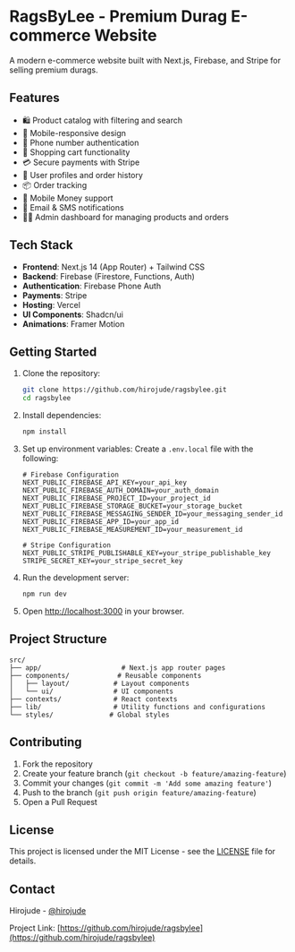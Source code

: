 # RagsByLee - Premium Durag E-commerce Website

A modern e-commerce website built with Next.js, Firebase, and Stripe for selling premium durags.

## Features

- 🛍️ Product catalog with filtering and search
- 📱 Mobile-responsive design
- 🔐 Phone number authentication
- 🛒 Shopping cart functionality
- 💳 Secure payments with Stripe
- 👤 User profiles and order history
- 📦 Order tracking
- 📱 Mobile Money support
- 🔔 Email & SMS notifications
- 👨‍💼 Admin dashboard for managing products and orders

## Tech Stack

- **Frontend**: Next.js 14 (App Router) + Tailwind CSS
- **Backend**: Firebase (Firestore, Functions, Auth)
- **Authentication**: Firebase Phone Auth
- **Payments**: Stripe
- **Hosting**: Vercel
- **UI Components**: Shadcn/ui
- **Animations**: Framer Motion

## Getting Started

1. Clone the repository:
   ```bash
   git clone https://github.com/hirojude/ragsbylee.git
   cd ragsbylee
   ```

2. Install dependencies:
   ```bash
   npm install
   ```

3. Set up environment variables:
   Create a `.env.local` file with the following:
   ```
   # Firebase Configuration
   NEXT_PUBLIC_FIREBASE_API_KEY=your_api_key
   NEXT_PUBLIC_FIREBASE_AUTH_DOMAIN=your_auth_domain
   NEXT_PUBLIC_FIREBASE_PROJECT_ID=your_project_id
   NEXT_PUBLIC_FIREBASE_STORAGE_BUCKET=your_storage_bucket
   NEXT_PUBLIC_FIREBASE_MESSAGING_SENDER_ID=your_messaging_sender_id
   NEXT_PUBLIC_FIREBASE_APP_ID=your_app_id
   NEXT_PUBLIC_FIREBASE_MEASUREMENT_ID=your_measurement_id

   # Stripe Configuration
   NEXT_PUBLIC_STRIPE_PUBLISHABLE_KEY=your_stripe_publishable_key
   STRIPE_SECRET_KEY=your_stripe_secret_key
   ```

4. Run the development server:
   ```bash
   npm run dev
   ```

5. Open [http://localhost:3000](http://localhost:3000) in your browser.

## Project Structure

```
src/
├── app/                    # Next.js app router pages
├── components/            # Reusable components
│   ├── layout/           # Layout components
│   └── ui/               # UI components
├── contexts/             # React contexts
├── lib/                  # Utility functions and configurations
└── styles/              # Global styles
```

## Contributing

1. Fork the repository
2. Create your feature branch (`git checkout -b feature/amazing-feature`)
3. Commit your changes (`git commit -m 'Add some amazing feature'`)
4. Push to the branch (`git push origin feature/amazing-feature`)
5. Open a Pull Request

## License

This project is licensed under the MIT License - see the [LICENSE](LICENSE) file for details.

## Contact

Hirojude - [@hirojude](https://twitter.com/hirojude)

Project Link: [https://github.com/hirojude/ragsbylee](https://github.com/hirojude/ragsbylee)

